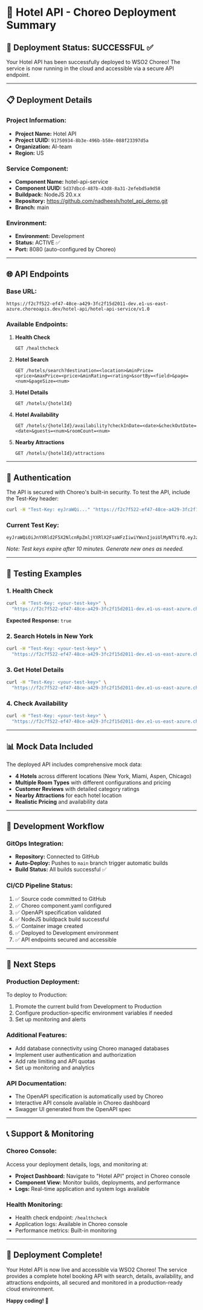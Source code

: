 # 🏨 Hotel API - Choreo Deployment Summary

## 🚀 **Deployment Status: SUCCESSFUL** ✅

Your Hotel API has been successfully deployed to WSO2 Choreo! The service is now running in the cloud and accessible via a secure API endpoint.

---

## 📋 **Deployment Details**

### **Project Information:**
- **Project Name:** Hotel API
- **Project UUID:** `91750934-8b3e-496b-b58e-088f23397d5a`
- **Organization:** AI-team
- **Region:** US

### **Service Component:**
- **Component Name:** hotel-api-service
- **Component UUID:** `5d37dbcd-487b-43d8-8a31-2efebd5a9d58`
- **Buildpack:** NodeJS 20.x.x
- **Repository:** https://github.com/nadheesh/hotel_api_demo.git
- **Branch:** main

### **Environment:**
- **Environment:** Development
- **Status:** ACTIVE ✅
- **Port:** 8080 (auto-configured by Choreo)

---

## 🌐 **API Endpoints**

### **Base URL:**
```
https://f2c7f522-ef47-48ce-a429-3fc2f15d2011-dev.e1-us-east-azure.choreoapis.dev/hotel-api/hotel-api-service/v1.0
```

### **Available Endpoints:**
1. **Health Check**
   ```
   GET /healthcheck
   ```

2. **Hotel Search**
   ```
   GET /hotels/search?destination=<location>&minPrice=<price>&maxPrice=<price>&minRating=<rating>&sortBy=<field>&page=<num>&pageSize=<num>
   ```

3. **Hotel Details**
   ```
   GET /hotels/{hotelId}
   ```

4. **Hotel Availability**
   ```
   GET /hotels/{hotelId}/availability?checkInDate=<date>&checkOutDate=<date>&guests=<num>&roomCount=<num>
   ```

5. **Nearby Attractions**
   ```
   GET /hotels/{hotelId}/attractions
   ```

---

## 🔐 **Authentication**

The API is secured with Choreo's built-in security. To test the API, include the Test-Key header:

```bash
curl -H "Test-Key: eyJraWQi..." "https://f2c7f522-ef47-48ce-a429-3fc2f15d2011-dev.e1-us-east-azure.choreoapis.dev/hotel-api/hotel-api-service/v1.0/healthcheck"
```

### **Current Test Key:**
```
eyJraWQiOiJnYXRld2F5X2NlcnRpZmljYXRlX2FsaWFzIiwiYWxnIjoiUlMyNTYifQ.eyJzdWIiOiI3NGMzZmYyMC01NzNiLTRhMjQtOGFiZi03MjA3ZTNmOTUwOThAY2FyYm9uLnN1cGVyIiwiYXVkIjoiY2hvcmVvOmRlcGxveW1lbnQ6c2FuZGJveCIsIm9yZ2FuaXphdGlvbiI6eyJ1dWlkIjoiZjJjN2Y1MjItZWY0Ny00OGNlLWE0MjktM2ZjMmYxNWQyMDExIn0sInLaXJMVdCIn0..."
```
*Note: Test keys expire after 10 minutes. Generate new ones as needed.*

---

## 🧪 **Testing Examples**

### **1. Health Check**
```bash
curl -H "Test-Key: <your-test-key>" \
  "https://f2c7f522-ef47-48ce-a429-3fc2f15d2011-dev.e1-us-east-azure.choreoapis.dev/hotel-api/hotel-api-service/v1.0/healthcheck"
```
**Expected Response:** `true`

### **2. Search Hotels in New York**
```bash
curl -H "Test-Key: <your-test-key>" \
  "https://f2c7f522-ef47-48ce-a429-3fc2f15d2011-dev.e1-us-east-azure.choreoapis.dev/hotel-api/hotel-api-service/v1.0/hotels/search?destination=New%20York"
```

### **3. Get Hotel Details**
```bash
curl -H "Test-Key: <your-test-key>" \
  "https://f2c7f522-ef47-48ce-a429-3fc2f15d2011-dev.e1-us-east-azure.choreoapis.dev/hotel-api/hotel-api-service/v1.0/hotels/hotel-001"
```

### **4. Check Availability**
```bash
curl -H "Test-Key: <your-test-key>" \
  "https://f2c7f522-ef47-48ce-a429-3fc2f15d2011-dev.e1-us-east-azure.choreoapis.dev/hotel-api/hotel-api-service/v1.0/hotels/hotel-001/availability?checkInDate=2024-03-15&checkOutDate=2024-03-17"
```

---

## 📊 **Mock Data Included**

The deployed API includes comprehensive mock data:
- **4 Hotels** across different locations (New York, Miami, Aspen, Chicago)
- **Multiple Room Types** with different configurations and pricing
- **Customer Reviews** with detailed category ratings
- **Nearby Attractions** for each hotel location
- **Realistic Pricing** and availability data

---

## 🔧 **Development Workflow**

### **GitOps Integration:**
- **Repository:** Connected to GitHub
- **Auto-Deploy:** Pushes to `main` branch trigger automatic builds
- **Build Status:** All builds successful ✅

### **CI/CD Pipeline Status:**
1. ✅ Source code committed to GitHub
2. ✅ Choreo component.yaml configured
3. ✅ OpenAPI specification validated
4. ✅ NodeJS buildpack build successful
5. ✅ Container image created
6. ✅ Deployed to Development environment
7. ✅ API endpoints secured and accessible

---

## 🌟 **Next Steps**

### **Production Deployment:**
To deploy to Production:
1. Promote the current build from Development to Production
2. Configure production-specific environment variables if needed
3. Set up monitoring and alerts

### **Additional Features:**
- Add database connectivity using Choreo managed databases
- Implement user authentication and authorization
- Add rate limiting and API quotas
- Set up monitoring and analytics

### **API Documentation:**
- The OpenAPI specification is automatically used by Choreo
- Interactive API console available in Choreo dashboard
- Swagger UI generated from the OpenAPI spec

---

## 📞 **Support & Monitoring**

### **Choreo Console:**
Access your deployment details, logs, and monitoring at:
- **Project Dashboard:** Navigate to "Hotel API" project in Choreo console
- **Component View:** Monitor builds, deployments, and performance
- **Logs:** Real-time application and system logs available

### **Health Monitoring:**
- Health check endpoint: `/healthcheck`
- Application logs: Available in Choreo console
- Performance metrics: Built-in monitoring

---

## 🎉 **Deployment Complete!**

Your Hotel API is now live and accessible via WSO2 Choreo! The service provides a complete hotel booking API with search, details, availability, and attractions endpoints, all secured and monitored in a production-ready cloud environment.

**Happy coding! 🚀**
